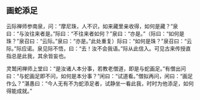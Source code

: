 ##  画蛇添足

云际禅师参南泉，问：“摩尼珠，人不识，如来藏里亲收得，如何是藏？”泉曰：“与汝往来者是。”际曰：“不往来者如何？”泉曰：“亦是。”（际曰：“如何是珠？”泉召曰：“云际。”泉曰：“亦是。”此处重复）际曰：“如何是珠？”泉召曰：“云际。”际应诺。泉见际不悟，曰：“去！汝不会我语。”际从此信入。可见古来传授直指总是此我，其余皆妄也。

灵鹫闲禅师上堂曰：“是汝诸人本分事，若教老僧道，即是与蛇画足。”有僧出问曰：“与蛇画足即不问，如何是本分事？”闲曰：“试道看。”僧拟再问，闲曰：“画足作么？”湛愚曰：“今人无有不为蛇添足者，试静坐一看此我，时时为他添足，如何得能成就。”
